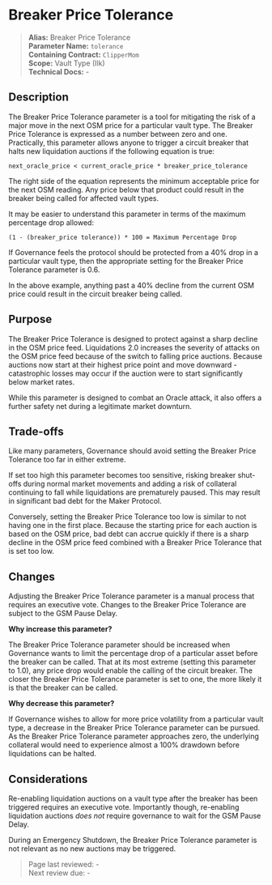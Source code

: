 # Breaker Price Tolerance

>**Alias:** Breaker Price Tolerance  
>**Parameter Name:** `tolerance`  
>**Containing Contract:** `ClipperMom`  
>**Scope:** Vault Type (Ilk)  
>**Technical Docs:** -  

## Description

The Breaker Price Tolerance parameter is a tool for mitigating the risk of a major move in the next OSM price for a particular vault type. The Breaker Price Tolerance is expressed as a number between zero and one. Practically, this parameter allows anyone to trigger a circuit breaker that halts new liquidation auctions if the following equation is true:

```text
next_oracle_price < current_oracle_price * breaker_price_tolerance
```

The right side of the equation represents the minimum acceptable price for the next OSM reading. Any price below that product could result in the breaker being called for affected vault types.

It may be easier to understand this parameter in terms of the maximum percentage drop allowed:

```text
(1 - (breaker_price tolerance)) * 100 = Maximum Percentage Drop
```

If Governance feels the protocol should be protected from a 40% drop in a particular vault type, then the appropriate setting for the Breaker Price Tolerance parameter is 0.6.

In the above example, anything past a 40% decline from the current OSM price could result in the circuit breaker being called.

## Purpose

The Breaker Price Tolerance is designed to protect against a sharp decline in the OSM price feed. Liquidations 2.0 increases the severity of attacks on the OSM price feed because of the switch to falling price auctions. Because auctions now start at their highest price point and move downward - catastrophic losses may occur if the auction were to start significantly below market rates.

While this parameter is designed to combat an Oracle attack, it also offers a further safety net during a legitimate market downturn.

## Trade-offs

Like many parameters, Governance should avoid setting the Breaker Price Tolerance too far in either extreme.

If set too high this parameter becomes too sensitive, risking breaker shut-offs during normal market movements and adding a risk of collateral continuing to fall while liquidations are prematurely paused. This may result in significant bad debt for the Maker Protocol.

Conversely, setting the Breaker Price Tolerance too low is similar to not having one in the first place. Because the starting price for each auction is based on the OSM price, bad debt can accrue quickly if there is a sharp decline in the OSM price feed combined with a Breaker Price Tolerance that is set too low.

## Changes

Adjusting the Breaker Price Tolerance parameter is a manual process that requires an executive vote. Changes to the Breaker Price Tolerance are subject to the GSM Pause Delay.

**Why increase this parameter?**

The Breaker Price Tolerance parameter should be increased when Governance wants to limit the percentage drop of a particular asset before the breaker can be called. That at its most extreme \(setting this parameter to 1.0\), any price drop would enable the calling of the circuit breaker. The closer the Breaker Price Tolerance parameter is set to one, the more likely it is that the breaker can be called.

**Why decrease this parameter?**

If Governance wishes to allow for more price volatility from a particular vault type, a decrease in the Breaker Price Tolerance parameter can be pursued. As the Breaker Price Tolerance parameter approaches zero, the underlying collateral would need to experience almost a 100% drawdown before liquidations can be halted.

## Considerations

Re-enabling liquidation auctions on a vault type after the breaker has been triggered requires an executive vote. Importantly though, re-enabling liquidation auctions _does not_ require governance to wait for the GSM Pause Delay.

During an Emergency Shutdown, the Breaker Price Tolerance parameter is not relevant as no new auctions may be triggered.

>Page last reviewed: -  
>Next review due: -  

